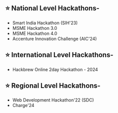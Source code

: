 ## ⭐ National Level Hackathons-
- Smart India Hackathon (SIH'23)
- MSME Hackathon 3.0
- MSME Hackathon 4.0
- Accenture Innovation Challenge (AIC'24)

## ⭐ International Level Hackathons-
- Hackbrew Online 2day Hackathon - 2024

## ⭐ Regional Level Hackathons-
- Web Development Hackathon'22 (SDC)
- Charge'24
